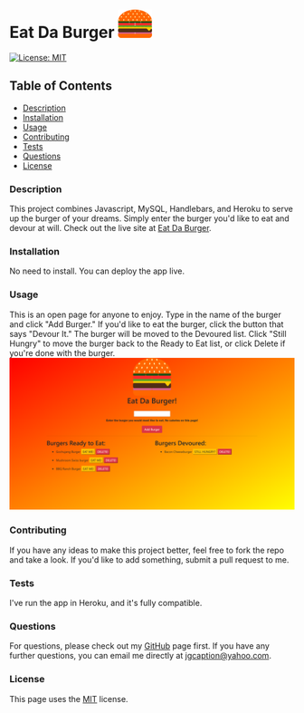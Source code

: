 # Eat Da Burger <img src="./public/assets/img/smburgerpic.png" width="60" height="50">

  [![License: MIT](https://img.shields.io/badge/License-MIT-yellow.svg)](https://opensource.org/licenses/MIT)
  
  ## Table of Contents
  - [Description](#description)
  - [Installation](#installation)
  - [Usage](#usage)
  - [Contributing](#contributing)
  - [Tests](#tests)
  - [Questions](#questions)
  - [License](#license)

  ### Description
  This project combines Javascript, MySQL, Handlebars, and Heroku to serve up the burger of your dreams.  Simply enter the burger you'd like to eat and devour at will.  Check out the live site at [Eat Da Burger](https://shielded-falls-19006.herokuapp.com/).
  
  ### Installation
  No need to install. You can deploy the app live.
  
  ### Usage
  This is an open page for anyone to enjoy.  Type in the name of the burger and click "Add Burger."  If you'd like to eat the burger, click the button that says "Devour It."  The burger will be moved to the Devoured list.  Click "Still Hungry" to move the burger back to the Ready to Eat list, or click Delete if you're done with the burger. ![Screenshot](./public/assets/img/burgerscreenshot.png)
  
  ### Contributing
  If you have any ideas to make this project better, feel free to fork the repo and take a look.  If you'd like to add something, submit a pull request to me.
  
  ### Tests
  I've run the app in Heroku, and it's fully compatible.
  
  ### Questions
  For questions, please check out my [GitHub](https://github.com/Jacquie24) page first.  If you have any further questions, you can email me directly at jgcaption@yahoo.com.
  
  ### License
  This page uses the [MIT](https://choosealicense.com/licenses/mit/) license.